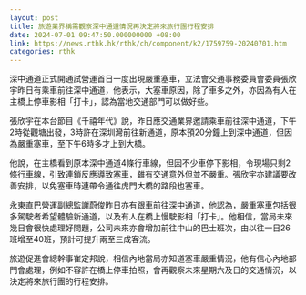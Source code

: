 ```yaml
---
layout: post
title: 旅遊業界稱需觀察深中通道情況再決定將來旅行團行程安排
date: 2024-07-01 09:47:50.000000000 +08:00
link: https://news.rthk.hk/rthk/ch/component/k2/1759759-20240701.htm
categories: rthk
---
```


深中通道正式開通試營運首日一度出現嚴重塞車，立法會交通事務委員會委員張欣宇昨日有乘車前往深中通道，他表示，大塞車原因，除了車多之外，亦因為有人在主橋上停車影相「打卡」，認為當地交通部門可以做好些。

張欣宇在本台節目《千禧年代》說，昨日應交通業界邀請乘車前往深中通道，下午2時從觀塘出發，3時許在深圳灣前往新通道，原本預20分鐘上到深中通道，但因為嚴重塞車，至下午6時多才上到大橋。

他說，在主橋看到原本深中通道4條行車線，但因不少車停下影相，令現場只剩2條行車線，引致連鎖反應導致塞車，雖有交通意外但並不嚴重。張欣宇亦建議要改善安排，以免塞車時連帶令通往虎門大橋的路段也塞車。

永東直巴營運副總監謝蔚俊昨日亦有跟車前往深中通道，他認為，嚴重塞車包括很多駕駛者希望體驗新通道，以及有人在橋上慢駛影相「打卡」。他相信，當局未來幾日會很快處理好問題，公司未來亦會增加前往中山的巴士班次，由以往一日26班增至40班，預計可提升兩至三成客流。

旅遊促進會總幹事崔定邦說，相信內地當局亦知道塞車嚴重情況，他有信心內地部門會處理，例如不容許在橋上停車拍照，會再觀察未來星期六及日的交通情況，以決定將來旅行團的行程安排。
